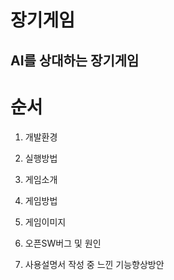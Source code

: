
장기게임
======

AI를 상대하는 장기게임
-------

# 순서
1. 개발환경

2. 실행방법

3. 게임소개

4. 게임방법

5. 게임이미지

6. 오픈SW버그 및 원인

6. 사용설명서 작성 중 느낀 기능향상방안


